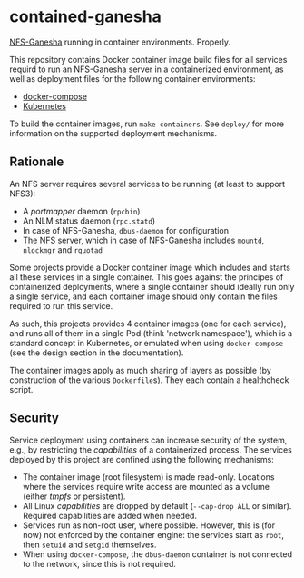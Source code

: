 contained-ganesha
=================
[NFS-Ganesha](https://nfs-ganesha.github.io) running in container environments. Properly.

This repository contains Docker container image build files for all services
requird to run an NFS-Ganesha server in a containerized environment, as well
as deployment files for the following container environments:

- [docker-compose](https://docs.docker.com/compose/)
- [Kubernetes](https://kubernetes.io)

To build the container images, run `make containers`. See `deploy/` for more
information on the supported deployment mechanisms.

Rationale
---------
An NFS server requires several services to be running (at least to support
NFS3):

- A *portmapper* daemon (`rpcbin`)
- An NLM status daemon (`rpc.statd`)
- In case of NFS-Ganesha, `dbus-daemon` for configuration
- The NFS server, which in case of NFS-Ganesha includes `mountd`, `nlockmgr`
  and `rquotad`

Some projects provide a Docker container image which includes and starts all
these services in a single container. This goes against the principes of
containerized deployments, where a single container should ideally run only a
single service, and each container image should only contain the files required
to run this service.

As such, this projects provides 4 container images (one for each service), and
runs all of them in a single Pod (think 'network namespace'), which is a
standard concept in Kubernetes, or emulated when using `docker-compose` (see
the design section in the documentation).

The container images apply as much sharing of layers as possible (by
construction of the various `Dockerfile`s). They each contain a healthcheck
script.

Security
--------
Service deployment using containers can increase security of the system, e.g.,
by restricting the *capabilities* of a containerized process. The services
deployed by this project are confined using the following mechanisms:

- The container image (root filesystem) is made read-only. Locations where the
  services require write access are mounted as a volume (either *tmpfs* or
  persistent).
- All Linux *capabilities* are dropped by default (`--cap-drop ALL` or
  similar). Required capabilities are added when needed.
- Services run as non-root user, where possible. However, this is (for now) not
  enforced by the container engine: the services start as `root`, then `setuid`
  and `setgid` themselves.
- When using `docker-compose`, the `dbus-daemon` container is not connected to
  the network, since this is not required.
